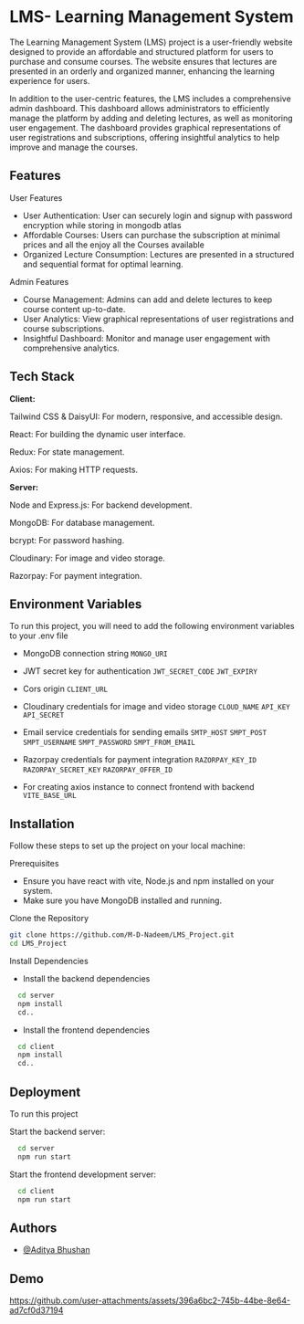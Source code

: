 
# LMS- Learning Management System 


The Learning Management System (LMS) project is a user-friendly website designed to provide an affordable and structured platform for users to purchase and consume courses. The website ensures that lectures are presented in an orderly and organized manner, enhancing the learning experience for users.

In addition to the user-centric features, the LMS includes a comprehensive admin dashboard. This dashboard allows administrators to efficiently manage the platform by adding and deleting lectures, as well as monitoring user engagement. The dashboard provides graphical representations of user registrations and subscriptions, offering insightful analytics to help improve and manage the courses.




## Features
User Features
- User Authentication: User can securely login and signup with password encryption while storing in mongodb atlas
- Affordable Courses: Users can purchase the subscription at minimal prices and all the enjoy all the Courses available
- Organized Lecture Consumption: Lectures are presented in a structured and sequential format for optimal learning.

Admin Features

- Course Management: Admins can add and delete lectures to keep course content up-to-date.
- User Analytics: View graphical representations of user registrations and course subscriptions.
- Insightful Dashboard: Monitor and manage user engagement with comprehensive analytics.



## Tech Stack

**Client:** 

Tailwind CSS & DaisyUI: For modern, responsive, and accessible design.

React: For building the dynamic user interface.

Redux: For state management.

Axios: For making HTTP requests.

**Server:** 

Node and Express.js: For backend development.

MongoDB: For database management.

bcrypt: For password hashing.

Cloudinary: For image and video storage.

Razorpay: For payment integration.


## Environment Variables

To run this project, you will need to add the following environment variables to your .env file

- MongoDB connection string
`MONGO_URI`

- JWT secret key for authentication
`JWT_SECRET_CODE`
`JWT_EXPIRY`

- Cors origin
`CLIENT_URL`

- Cloudinary credentials for image and video storage
`CLOUD_NAME`
`API_KEY`
`API_SECRET`

- Email service credentials for sending emails
`SMTP_HOST`
`SMPT_POST`
`SMPT_USERNAME`
`SMPT_PASSWORD`
`SMPT_FROM_EMAIL`

- Razorpay credentials for payment integration
`RAZORPAY_KEY_ID`
`RAZORPAY_SECRET_KEY`
`RAZORPAY_OFFER_ID`

- For creating axios instance to connect frontend with backend
`VITE_BASE_URL`


## Installation


Follow these steps to set up the project on your local machine:

Prerequisites
- Ensure you have react with vite, Node.js and npm installed on your system.
- Make sure you have MongoDB installed and running.

Clone the Repository

```bash
git clone https://github.com/M-D-Nadeem/LMS_Project.git
cd LMS_Project
```

Install Dependencies

- Install the backend dependencies

```bash
  cd server
  npm install 
  cd..
```
- Install the frontend dependencies
    
```bash
  cd client
  npm install 
  cd..
```
## Deployment

To run this project

Start the backend server:

```bash
  cd server
  npm run start
```

Start the frontend development server:

```bash
  cd client
  npm run start
```


## Authors

- [@Aditya Bhushan](https://www.github.com/adityab5)


## Demo
https://github.com/user-attachments/assets/396a6bc2-745b-44be-8e64-ad7cf0d37194


